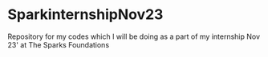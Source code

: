 # SparkinternshipNov23
Repository for my codes which I will be doing as a part of my internship Nov 23' at The Sparks Foundations

